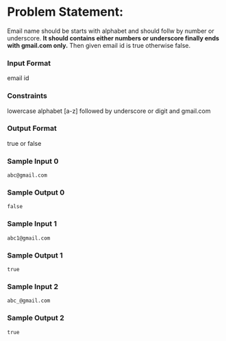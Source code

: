 # Problem Statement:

Email name should be starts with alphabet and should follw by number or underscore. __It should contains either numbers or underscore finally ends with gmail.com only.__ Then given email id is true otherwise false.

### Input Format

email id

### Constraints

lowercase alphabet [a-z] followed by underscore or digit and gmail.com

### Output Format

true or false

### Sample Input 0
```
abc@gmail.com
```
### Sample Output 0
```
false
```
### Sample Input 1
```
abc1@gmail.com
```
### Sample Output 1
```
true
```
### Sample Input 2
```
abc_@gmail.com
```
### Sample Output 2
```
true
```
